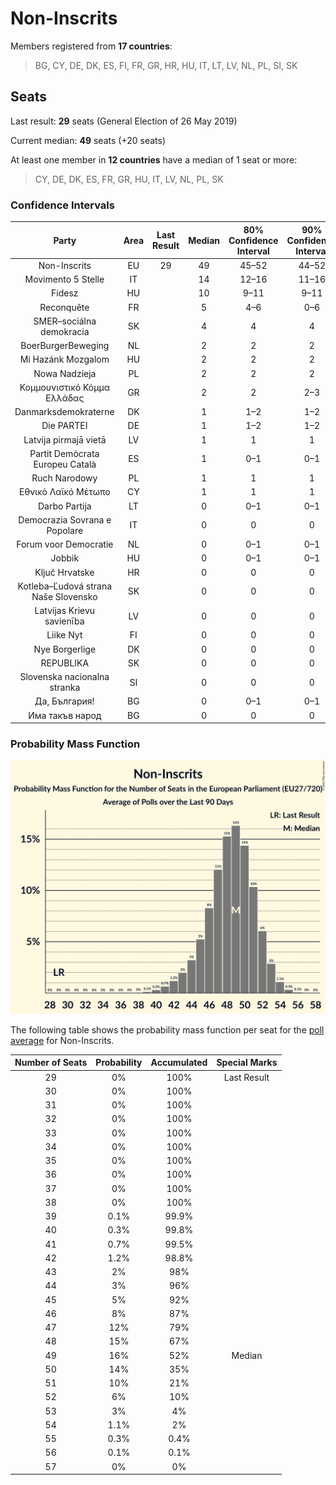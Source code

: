 # Non-Inscrits

Members registered from **17 countries**:

> BG, CY, DE, DK, ES, FI, FR, GR, HR, HU, IT, LT, LV, NL, PL, SI, SK

## Seats

Last result: **29** seats (General Election of 26 May 2019)

Current median: **49** seats (+20 seats)

At least one member in **12 countries** have a median of 1 seat or more:

> CY, DE, DK, ES, FR, GR, HU, IT, LV, NL, PL, SK

### Confidence Intervals

| Party | Area | Last Result | Median | 80% Confidence Interval | 90% Confidence Interval | 95% Confidence Interval | 99% Confidence Interval |
|:-----:|:----:|:-----------:|:------:|:-----------------------:|:-----------------------:|:-----------------------:|:-----------------------:|
| Non-Inscrits | EU | 29 | 49 | 45–52 | 44–52 | 43–53 | 41–54 |
| Movimento 5 Stelle | IT | | 14 | 12–16 | 11–16 | 11–16 | 11–17 |
| Fidesz | HU | | 10 | 9–11 | 9–11 | 9–12 | 8–12 |
| Reconquête | FR | | 5 | 4–6 | 0–6 | 0–6 | 0–7 |
| SMER–sociálna demokracia | SK | | 4 | 4 | 4 | 4 | 4 |
| BoerBurgerBeweging | NL | | 2 | 2 | 2 | 1–2 | 1–3 |
| Mi Hazánk Mozgalom | HU | | 2 | 2 | 2 | 2–3 | 2–3 |
| Nowa Nadzieja | PL | | 2 | 2 | 2 | 2 | 2 |
| Κομμουνιστικό Κόμμα Ελλάδας | GR | | 2 | 2 | 2–3 | 2–3 | 2–3 |
| Danmarksdemokraterne | DK | | 1 | 1–2 | 1–2 | 1–2 | 1–2 |
| Die PARTEI | DE | | 1 | 1–2 | 1–2 | 1–2 | 1–2 |
| Latvija pirmajā vietā | LV | | 1 | 1 | 1 | 1 | 1 |
| Partit Demòcrata Europeu Català | ES | | 1 | 0–1 | 0–1 | 0–1 | 0–2 |
| Ruch Narodowy | PL | | 1 | 1 | 1 | 1 | 1 |
| Εθνικό Λαϊκό Μέτωπο | CY | | 1 | 1 | 1 | 1 | 1 |
| Darbo Partija | LT | | 0 | 0–1 | 0–1 | 0–1 | 0–1 |
| Democrazia Sovrana e Popolare | IT | | 0 | 0 | 0 | 0 | 0 |
| Forum voor Democratie | NL | | 0 | 0–1 | 0–1 | 0–1 | 0–1 |
| Jobbik | HU | | 0 | 0–1 | 0–1 | 0–1 | 0–1 |
| Ključ Hrvatske | HR | | 0 | 0 | 0 | 0 | 0 |
| Kotleba–Ľudová strana Naše Slovensko | SK | | 0 | 0 | 0 | 0 | 0 |
| Latvijas Krievu savienība | LV | | 0 | 0 | 0 | 0 | 0 |
| Liike Nyt | FI | | 0 | 0 | 0 | 0 | 0 |
| Nye Borgerlige | DK | | 0 | 0 | 0 | 0 | 0 |
| REPUBLIKA | SK | | 0 | 0 | 0 | 0 | 0 |
| Slovenska nacionalna stranka | SI | | 0 | 0 | 0 | 0 | 0 |
| Да, България! | BG | | 0 | 0–1 | 0–1 | 0–1 | 0–1 |
| Има такъв народ | BG | | 0 | 0 | 0 | 0 | 0–1 |

### Probability Mass Function

![Graph with seats probability mass function not yet produced](average-2023-11-30-seats-pmf-non-inscrits.png "Seats Probability Mass Function")

The following table shows the probability mass function per seat for the [poll average](average-2023-11-30.html) for Non-Inscrits.

| Number of Seats | Probability | Accumulated | Special Marks |
|:---------------:|:-----------:|:-----------:|:-------------:|
| 29 | 0% | 100% | Last Result |
| 30 | 0% | 100% |  |
| 31 | 0% | 100% |  |
| 32 | 0% | 100% |  |
| 33 | 0% | 100% |  |
| 34 | 0% | 100% |  |
| 35 | 0% | 100% |  |
| 36 | 0% | 100% |  |
| 37 | 0% | 100% |  |
| 38 | 0% | 100% |  |
| 39 | 0.1% | 99.9% |  |
| 40 | 0.3% | 99.8% |  |
| 41 | 0.7% | 99.5% |  |
| 42 | 1.2% | 98.8% |  |
| 43 | 2% | 98% |  |
| 44 | 3% | 96% |  |
| 45 | 5% | 92% |  |
| 46 | 8% | 87% |  |
| 47 | 12% | 79% |  |
| 48 | 15% | 67% |  |
| 49 | 16% | 52% | Median |
| 50 | 14% | 35% |  |
| 51 | 10% | 21% |  |
| 52 | 6% | 10% |  |
| 53 | 3% | 4% |  |
| 54 | 1.1% | 2% |  |
| 55 | 0.3% | 0.4% |  |
| 56 | 0.1% | 0.1% |  |
| 57 | 0% | 0% |  |


